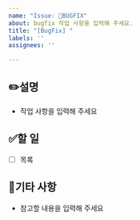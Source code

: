 ```yaml
---
name: "Issue: 🐞BUGFIX"
about: bugfix 작업 사항을 입력해 주세요.
title: "[BugFix] "
labels: ''
assignees: ''

---
```


✏️설명
-
- 작업 사항을 입력해 주세요

✅할 일
-
- [ ] 목록

🐾기타 사항
-
- 참고할 내용을 입력해 주세요
